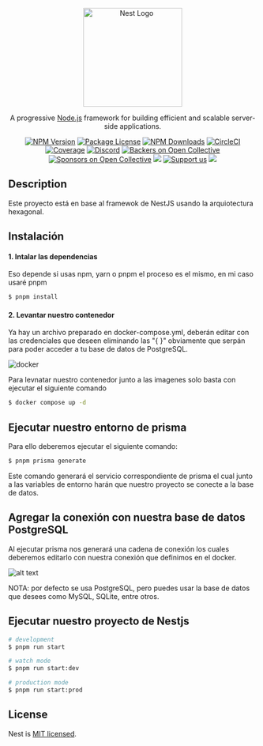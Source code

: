 <p align="center">
  <a href="http://nestjs.com/" target="blank"><img src="https://nestjs.com/img/logo-small.svg" width="200" alt="Nest Logo" /></a>
</p>

[circleci-image]: https://img.shields.io/circleci/build/github/nestjs/nest/master?token=abc123def456
[circleci-url]: https://circleci.com/gh/nestjs/nest

  <p align="center">A progressive <a href="http://nodejs.org" target="_blank">Node.js</a> framework for building efficient and scalable server-side applications.</p>
    <p align="center">
<a href="https://www.npmjs.com/~nestjscore" target="_blank"><img src="https://img.shields.io/npm/v/@nestjs/core.svg" alt="NPM Version" /></a>
<a href="https://www.npmjs.com/~nestjscore" target="_blank"><img src="https://img.shields.io/npm/l/@nestjs/core.svg" alt="Package License" /></a>
<a href="https://www.npmjs.com/~nestjscore" target="_blank"><img src="https://img.shields.io/npm/dm/@nestjs/common.svg" alt="NPM Downloads" /></a>
<a href="https://circleci.com/gh/nestjs/nest" target="_blank"><img src="https://img.shields.io/circleci/build/github/nestjs/nest/master" alt="CircleCI" /></a>
<a href="https://coveralls.io/github/nestjs/nest?branch=master" target="_blank"><img src="https://coveralls.io/repos/github/nestjs/nest/badge.svg?branch=master#9" alt="Coverage" /></a>
<a href="https://discord.gg/G7Qnnhy" target="_blank"><img src="https://img.shields.io/badge/discord-online-brightgreen.svg" alt="Discord"/></a>
<a href="https://opencollective.com/nest#backer" target="_blank"><img src="https://opencollective.com/nest/backers/badge.svg" alt="Backers on Open Collective" /></a>
<a href="https://opencollective.com/nest#sponsor" target="_blank"><img src="https://opencollective.com/nest/sponsors/badge.svg" alt="Sponsors on Open Collective" /></a>
  <a href="https://paypal.me/kamilmysliwiec" target="_blank"><img src="https://img.shields.io/badge/Donate-PayPal-ff3f59.svg"/></a>
    <a href="https://opencollective.com/nest#sponsor"  target="_blank"><img src="https://img.shields.io/badge/Support%20us-Open%20Collective-41B883.svg" alt="Support us"></a>
  <a href="https://twitter.com/nestframework" target="_blank"><img src="https://img.shields.io/twitter/follow/nestframework.svg?style=social&label=Follow"></a>
</p>
  <!--[![Backers on Open Collective](https://opencollective.com/nest/backers/badge.svg)](https://opencollective.com/nest#backer)
  [![Sponsors on Open Collective](https://opencollective.com/nest/sponsors/badge.svg)](https://opencollective.com/nest#sponsor)-->

## Description

Este proyecto está en base al framewok de NestJS usando la arquiotectura hexagonal.

## Instalación

#### 1. Intalar las dependencias

 Eso depende si usas npm, yarn o pnpm el proceso es el mismo, en mi caso usaré pnpm

```bash
$ pnpm install
```

#### 2. Levantar nuestro contenedor

 Ya hay un archivo preparado en docker-compose.yml, deberán editar con las credenciales que deseen eliminando las "{ }" obviamente que serpán para poder acceder a tu base de datos de PostgreSQL.

 ![docker](https://i.imgur.com/Wnv1arv.png)

 Para levnatar nuestro contenedor junto a las imagenes solo basta con ejecutar el siguiente comando

```bash
$ docker compose up -d
```

## Ejecutar nuestro entorno de prisma
Para ello deberemos ejecutar el siguiente comando:

```bash
$ pnpm prisma generate

```

Este comando generará el servicio correspondiente de prisma el cual junto a las variables de entorno harán que nuestro proyecto se conecte a la base de datos.


## Agregar la conexión con nuestra base de datos PostgreSQL


Al ejecutar prisma nos generará una cadena de conexión los cuales deberemos editarlo con nuestra conexión que definimos en el docker.


![alt text](https://i.imgur.com/ll6sw9c.png)

NOTA: por defecto se usa PostgreSQL, pero puedes usar la base de datos que desees como MySQL, SQLite, entre otros. 



## Ejecutar nuestro proyecto de Nestjs

```bash
# development
$ pnpm run start

# watch mode
$ pnpm run start:dev

# production mode
$ pnpm run start:prod
```

## License

Nest is [MIT licensed](LICENSE).
